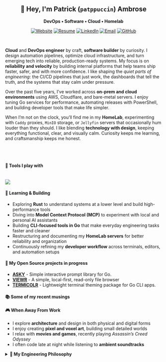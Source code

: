 <h2 align="center">👋 Hey, I'm Patrick (<code>patppuccin</code>) Ambrose </h2>
<p align="center"><b>
DevOps • Software • Cloud • Homelab  
</b></p>

<div align="center">

[![Website](https://img.shields.io/badge/Website-9E7A75?style=for-the-badge&logo=internetarchive&logoColor=white)](https://patrickambrose.com)
[![Resume](https://img.shields.io/badge/Resume-6C7086?style=for-the-badge&logo=readthedocs&logoColor=white)](https://resume.patrickambrose.com)
[![LinkedIn](https://img.shields.io/badge/LinkedIn-0A66C2?style=for-the-badge&logo=linkedin&logoColor=white)](https://linkedin.com/in/pat-ambrose)
[![Email](https://img.shields.io/badge/Email-44475A?style=for-the-badge&logo=gmail&logoColor=white)](mailto:hey@patrickambrose.com)
[![GitHub](https://img.shields.io/badge/GitHub-181717?style=for-the-badge&logo=github&logoColor=white)](https://github.com/patppuccin)

</div>

<br>

**Cloud** and **DevOps engineer** by craft, **software builder** by curiosity. I design automation pipelines, optimize cloud infrastructure, and turn emerging tech into reliable, production-ready systems. My focus is on **reliability and velocity** by building internal platforms that help teams ship faster, safer, and with more confidence. I like shaping the *quiet parts of engineering*: the CI/CD pipelines that just work, the dashboards that tell the truth, and the systems that stay calm under pressure.

Over the past five years, I’ve worked across **on-prem and cloud environments** using AWS, Cloudflare, and bare-metal servers. I enjoy tuning Go services for performance, automating releases with PowerShell, and building developer tools that make life simpler.  

When I’m not on the clock, you’ll find me in my **HomeLab**, experimenting with `Caddy` proxies, `MinIO` storage, or `Jellyfin` servers that occasionally hum louder than they should. I like blending **technology with design**, keeping everything functional, clear, and visually calm. Curiosity keeps me learning, and craftsmanship keeps me honest.

<br>

#

#### 🧰 Tools I play with

<br>

<a href="https://www.patrickambrose.com">
    <img src="https://skillicons.dev/icons?i=go,python,rust,powershell,bash,windows,linux,docker,kubernetes,terraform,postgres,sqlite,cloudflare,aws,tailwindcss,astro,fastapi,bun," />
</a>

<br>

#### 🧠 Learning & Building

- Exploring **Rust** to understand systems at a lower level and build high-performance tools  
- Diving into **Model Context Protocol (MCP)** to experiment with local and personal AI assistants  
- Building **CLI-focused tools in Go** that make everyday engineering tasks faster and cleaner  
- Restructuring and documenting my **HomeLab servers** for better reliability and organization  
- Continuously refining my **developer workflow** across terminals, editors, and automation setups  


#### 🚧 My Open Source projects in progress

- [**ASKY**](https://github.com/patppuccin/asky) - Simple interactive prompt library for Go.
- [**VIEWR**](https://github.com/patppuccin/asky) - A simple, local-first, read-only file browser
- [**TERMICOLR**](https://github.com/patppuccin/termicor) - Lightweight terminal theming package for Go CLI apps.

#### 📚 Some of my recent musings

<!-- MUSINGS-LIST:START -->
<!-- MUSINGS-LIST:END -->

#### 🎮 When Away From Work

- I explore **architecture** and design in both physical and digital forms  
- I enjoy creating **pixel and voxel art**, building small detailed worlds  
- I relax with **movies and games**, recently playing *Assassin’s Creed Odyssey*  
- I often code late at night while listening to **ambient soundtracks**  

<details>
  <summary><b>🧭 My Engineering Philosophy</b></summary>

  I began as a **biotechnologist**, fascinated by how life organizes itself. Over time, that curiosity shifted toward **how systems and machines work**. What started as curiosity turned into a lifelong pursuit. I experimented, broke things, fixed them, and learned why they failed.  

  I learned by **doing, failing, and rebuilding** until things made sense. That trial-and-error mindset shaped how I approach software and systems today. I believe engineering is not about perfection but about **iteration, clarity, and feedback**.

  I like to **move fast but understand what I break**. Every tool, every script, every system is a way to think better and build better. The goal is not just to ship software but to **keep learning** and **create things that endure**.
</details>
